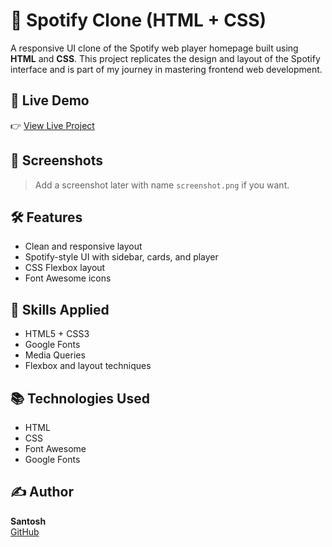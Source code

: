 # 🎵 Spotify Clone (HTML + CSS)

A responsive UI clone of the Spotify web player homepage built using **HTML** and **CSS**. This project replicates the design and layout of the Spotify interface and is part of my journey in mastering frontend web development.

## 🚀 Live Demo

👉 [View Live Project](https://yourusername.github.io/spotify-clone/)

## 📸 Screenshots

> Add a screenshot later with name `screenshot.png` if you want.

## 🛠️ Features

- Clean and responsive layout
- Spotify-style UI with sidebar, cards, and player
- CSS Flexbox layout
- Font Awesome icons

## 🧠 Skills Applied

- HTML5 + CSS3
- Google Fonts
- Media Queries
- Flexbox and layout techniques

## 📚 Technologies Used

- HTML
- CSS
- Font Awesome
- Google Fonts

## ✍️ Author

**Santosh**  
[GitHub](https://github.com/Santosh-040607)

